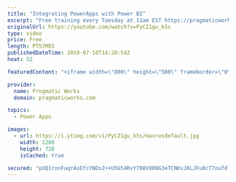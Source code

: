 ```yaml
---
title: "Integrating PowerApps with Power BI"
excerpt: "Free training every Tuesday at 11am EST https://pragmaticworks.com/resources/free-webinars/  Do you want to learn how to integrate PowerApps with Power BI?  In this demo-heavy presentation, you'll see how to integrate PowerApps applications into Power BI reports making your reports actionable.  Free"
originalUrl: https://youtube.com/watch?v=PyCZ1gu_k5s
type: video
price: Free
length: PT57M5S
publishedDateTime: 2019-07-10T14:28:54Z
heat: 52

featuredContent: "<iframe width=\"800\" height=\"500\" frameborder=\"0\" src=\"https://www.youtube.com/embed/PyCZ1gu_k5s\" allow=\"accelerometer; autoplay; encrypted-media; gyroscope; picture-in-picture\" allowfullscreen></iframe>"

provider:
  name: Progmatic Works
  domain: pragmaticworks.com

topics:
  - Power Apps

images:
  - url: https://i.ytimg.com/vi/PyCZ1gu_k5s/maxresdefault.jpg
    width: 1280
    height: 720
    isCached: true

secured: "pUQ1ronFuqrAoEfcYNOsZ++U5G54RvY708V00NG3eTCNKvJ6LJFu8cT7oufdlcRI4EO2IDp/GvmA9FNRgGS69mQB/7Na3AORZJG3fT5PTWCFIHIV35RfcgkzVkHPLtvyerIGrYa/kznyqO65iR7CfT3TzSCZ8+Qc05c3ljfJDjXtxRlP5Ji7nKGXdo040M4BZUZoQ3e5eztb6KVSCWdeuYs+9Lvbtm82wExIUrFQ09lslwguj5dZGU60irQaIGjto0/+OHlcwzQ598gIxuTraunqRvE8pfKNAYVZKzag7c9HWJNX/vs3u66eIiUa0tGQtxnjX27tVnVgxkM92sXuvwJIJyHkuXRtx3Int2WtkXMFs4QjwSTl7+Mtv7ZY6tM5E+6BWFnsHO/DpT19qiDo/Q6srQz93/TisawL8SF92ro=;XEd2HIwyZr0IPcp04mZh1g=="
---
```


